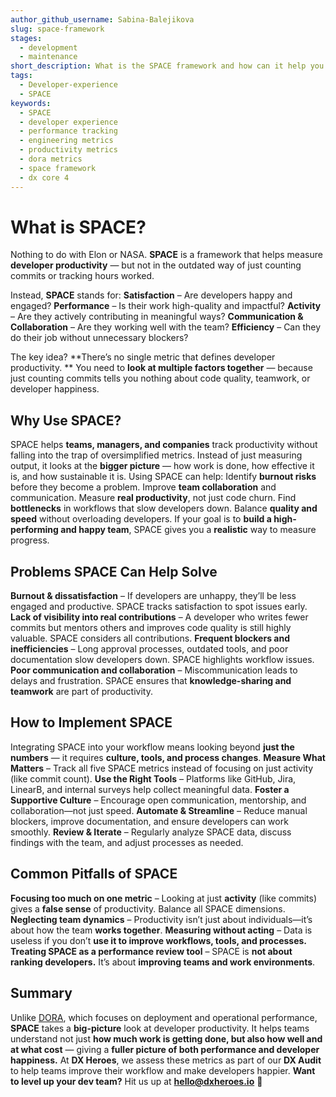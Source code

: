 ```yaml
---
author_github_username: Sabina-Balejikova
slug: space-framework
stages:
  - development
  - maintenance
short_description: What is the SPACE framework and how can it help you with measuring developer experience.
tags:
  - Developer-experience
  - SPACE
keywords:
  - SPACE
  - developer experience
  - performance tracking
  - engineering metrics
  - productivity metrics
  - dora metrics
  - space framework
  - dx core 4
---
```

# What is SPACE?
Nothing to do with Elon or NASA. **SPACE** is a framework that helps measure **developer productivity** — but not in the outdated way of just counting commits or tracking hours worked.

Instead, **SPACE** stands for:
**Satisfaction** – Are developers happy and engaged?
**Performance** – Is their work high-quality and impactful?
**Activity** – Are they actively contributing in meaningful ways?
**Communication & Collaboration** – Are they working well with the team?
**Efficiency** – Can they do their job without unnecessary blockers?

The key idea? **There’s no single metric that defines developer productivity. ** You need to **look at multiple factors together** — because just counting commits tells you nothing about code quality, teamwork, or developer happiness.


## Why Use SPACE?
SPACE helps **teams, managers, and companies** track productivity without falling into the trap of oversimplified metrics. Instead of just measuring output, it looks at the **bigger picture** — how work is done, how effective it is, and how sustainable it is.
Using SPACE can help:
Identify **burnout risks** before they become a problem.
Improve **team collaboration** and communication.
Measure **real productivity**, not just code churn.
Find **bottlenecks** in workflows that slow developers down.
Balance **quality and speed** without overloading developers.
If your goal is to **build a high-performing and happy team**, SPACE gives you a **realistic** way to measure progress.
## Problems SPACE Can Help Solve
**Burnout & dissatisfaction** – If developers are unhappy, they’ll be less engaged and productive. SPACE tracks satisfaction to spot issues early.
**Lack of visibility into real contributions** – A developer who writes fewer commits but mentors others and improves code quality is still highly valuable. SPACE considers all contributions.
**Frequent blockers and inefficiencies** – Long approval processes, outdated tools, and poor documentation slow developers down. SPACE highlights workflow issues.
**Poor communication and collaboration** – Miscommunication leads to delays and frustration. SPACE ensures that **knowledge-sharing and teamwork** are part of productivity.

## How to Implement SPACE
Integrating SPACE into your workflow means looking beyond **just the numbers** — it requires **culture, tools, and process changes**.
**Measure What Matters** – Track all five SPACE metrics instead of focusing on just activity (like commit count).
**Use the Right Tools** – Platforms like GitHub, Jira, LinearB, and internal surveys help collect meaningful data.
**Foster a Supportive Culture** – Encourage open communication, mentorship, and collaboration—not just speed.
**Automate & Streamline** – Reduce manual blockers, improve documentation, and ensure developers can work smoothly.
**Review & Iterate** – Regularly analyze SPACE data, discuss findings with the team, and adjust processes as needed.

## Common Pitfalls of SPACE
**Focusing too much on one metric** – Looking at just **activity** (like commits) gives a **false sense** of productivity. Balance all SPACE dimensions.
**Neglecting team dynamics** – Productivity isn’t just about individuals—it’s about how the team **works together**.
**Measuring without acting** – Data is useless if you don’t **use it to improve workflows, tools, and processes.**
**Treating SPACE as a performance review tool** – SPACE is **not about ranking developers.** It’s about **improving teams and work environments**.

## Summary
Unlike [DORA](/practices/dora-framework), which focuses on deployment and operational performance, **SPACE** takes a **big-picture** look at developer productivity. It helps teams understand not just **how much work is getting done, but also how well and at what cost** — giving a **fuller picture of both performance and developer happiness.**
At **DX Heroes**, we assess these metrics as part of our **DX Audit** to help teams improve their workflow and make developers happier. **Want to level up your dev team?** Hit us up at **hello@dxheroes.io** 🚀
